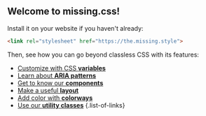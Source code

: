 
## Welcome to missing.css!

Install it on your website if you haven't already:

  ~~~ html
  <link rel="stylesheet" href="https://the.missing.style">
  ~~~

Then, see how you can go beyond classless CSS with its features:

 * [Customize with CSS **variables**](/docs/variables)
 * [Learn about **ARIA patterns**](/docs/aria)
 * [Get to know our **components**](/docs/components)
 * [Make a useful **layout**](/docs/layout)
 * [Add color with **colorways**](/docs/colorways)
 * [Use our **utility classes**](/docs/utils)
 {.list-of-links}
